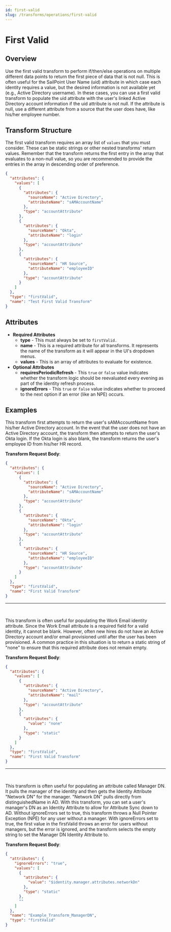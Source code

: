 ```yaml
---
id: first-valid
slug: /transforms/operations/first-valid
---
```

# First Valid

## Overview

Use the first valid transform to perform if/then/else operations on multiple different data points to return the first piece of data that is not null. This is often useful for the SailPoint User Name (uid) attribute in which case each identity requires a value, but the desired information is not available yet (e.g., Active Directory username). In these cases, you can use a first valid transform to populate the uid attribute with the user's linked Active Directory account information if the uid attribute is not null. If the attribute is null, use a different attribute from a source that the user does have, like his/her employee number.

## Transform Structure

The first valid transform requires an array list of `values` that you must consider. These can be static strings or other nested transforms' return values. Remember that the transform returns the first entry in the array that evaluates to a non-null value, so you are recommended to provide the entries in the array in descending order of preference. 

```json
{
  "attributes": {
    "values": [
      {
        "attributes": {
          "sourceName": "Active Directory",
          "attributeName": "sAMAccountName"
        },
        "type": "accountAttribute"
      },
      {
        "attributes": {
          "sourceName": "Okta",
          "attributeName": "login"
        },
        "type": "accountAttribute"
      },
      {
        "attributes": {
          "sourceName": "HR Source",
          "attributeName": "employeeID"
        },
        "type": "accountAttribute"
      }
    ]
  },
  "type": "firstValid",
  "name": "Test First Valid Transform"
}
```

## Attributes

- **Required Attributes**
  - **type** - This must always be set to `firstValid.`
  - **name** - This is a required attribute for all transforms. It represents the name of the transform as it will appear in the UI's dropdown menus.
  - **values** - This is an array of attributes to evaluate for existence.
- **Optional Attributes**
  - **requiresPeriodicRefresh** - This `true` or `false` value indicates whether the transform logic should be reevaluated every evening as part of the identity refresh process.
  - **ignoreErrors** - This `true` or `false` value indicates whether to proceed to the next option if an error (like an NPE) occurs.

## Examples

This transform first attempts to return the user's sAMAccountName from his/her Active Directory account. In the event that the user does not have an Active Directory account, the transform then attempts to return the user's Okta login. If the Okta login is also blank, the transform returns the user's employee ID from his/her HR record.

**Transform Request Body**:

```json
{
  "attributes": {
    "values": [
      {
        "attributes": {
          "sourceName": "Active Directory",
          "attributeName": "sAMAccountName"
        },
        "type": "accountAttribute"
      },
      {
        "attributes": {
          "sourceName": "Okta",
          "attributeName": "login"
        },
        "type": "accountAttribute"
      },
      {
        "attributes": {
          "sourceName": "HR Source",
          "attributeName": "employeeID"
        },
        "type": "accountAttribute"
      }
    ]
  },
  "type": "firstValid",
  "name": "First Valid Transform"
}
```

---

<p>&nbsp;</p>

This transform is often useful for populating the Work Email identity attribute. Since the Work Email attribute is a required field for a valid identity, it cannot be blank. However, often new hires do not have an Active Directory account and/or email provisioned until after the user has been provisioned. A common practice in this situation is to return a static string of "none" to ensure that this required attribute does not remain empty.

**Transform Request Body**:

```json
{
  "attributes": {
    "values": [
      {
        "attributes": {
          "sourceName": "Active Directory",
          "attributeName": "mail"
        },
        "type": "accountAttribute"
      },
      {
        "attributes": {
          "value": "none"
        },
        "type": "static"
      }
    ]
  },
  "type": "firstValid",
  "name": "First Valid Transform"
}
```

---

<p>&nbsp;</p>

This transform is often useful for populating an attribute called Manager DN. It pulls the manager of the identity and then gets the Identity Attribute "Network DN" for the manager. "Network DN" pulls directly from distinguishedName in AD. With this transform, you can set a user's manager's DN as an Identity Attribute to allow for Attribute Sync down to AD. Without ignoreErrors set to true, this transform throws a Null Pointer Exception (NPE) for any user without a manager. With ignoreErrors set to true, the first value in the firstValid throws an error for users without managers, but the error is ignored, and the transform selects the empty string to set the Manager DN Identity Attribute to.

**Transform Request Body**:

```json
{
  "attributes": {
    "ignoreErrors": "true",
    "values": [
      {
        "attributes": {
          "value": "$identity.manager.attributes.networkDn"
        },
        "type": "static"
      },
      ""
    ]
  },
  "name": "Example_Transform_ManagerDN",
  "type": "firstValid"
}
```
